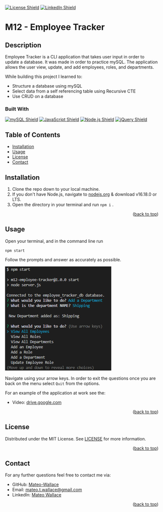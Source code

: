 <p id="readme-top"></p>

[![License Shield](https://img.shields.io/badge/License-MIT-success?style=for-the-badge)](./LICENSE) [![LinkedIn Shield](https://img.shields.io/badge/LinkedIn-555555?style=for-the-badge&logo=linkedin)](https://www.linkedin.com/in/mateo-wallace-57931b254/)

# M12 - Employee Tracker

## Description

Employee Tracker is a CLI application that takes user input in order to update a database. It was made in order to practice mySQL. The application allows the user view, update, and add employees, roles, and departments.

While building this project I learned to:
- Structure a database using mySQL
- Select data from a self referencing table using Recursive CTE
- Use CRUD on a database

### Built With

[![mySQL Shield](https://img.shields.io/badge/mySQL-4479A1?&style=for-the-badge&logo=mysql&logoColor=white)](https://www.mysql.com/) [![JavaScript Shield](https://img.shields.io/badge/JavaScript-F7DF1E?&style=for-the-badge&logo=javascript&logoColor=272727)](https://developer.mozilla.org/en-US/docs/Web/JavaScript) [![Node.js Shield](https://img.shields.io/badge/Node.js-339933?&style=for-the-badge&logo=node.js&logoColor=white)](https://nodejs.org/en/) [![jQuery Shield](https://img.shields.io/badge/jQuery-0769AD?&style=for-the-badge&logo=jquery&logoColor=white)](https://jquery.com/)

## Table of Contents
- [Installation](#installation)
- [Usage](#usage)
- [License](#license)
- [Contact](#contact)

## Installation

1. Clone the repo down to your local machine.
2. If you don't have Node.js, navigate to [nodejs.org](https://nodejs.org/en/) & download v16.18.0 or LTS.
3. Open the directory in your terminal and run `npm i` .
<p align="right">(<a href="#readme-top">back to top</a>)</p>

## Usage

Open your terminal, and in the command line run 

	npm start

Follow the prompts and answer as accurately as possible.

![example of user inputs](./assets/cli-example.png)

Navigate using your arrow keys. In order to exit the questions once you are back on the menu select `Quit` from the options. 

For an example of the application at work see the:
- Video: [drive.google.com](https://drive.google.com/file/d/16ppX5tx42wobx9fnDh86LwEwzxS7R35P/view)
<p align="right">(<a href="#readme-top">back to top</a>)</p>

## License

Distributed under the MIT License. See [LICENSE](./LICENSE) for more information.
<p align="right">(<a href="#readme-top">back to top</a>)</p>

## Contact

For any further questions feel free to contact me via:
- GitHub: [Mateo-Wallace](https://github.com/Mateo-Wallace)
- Email: [mateo.t.wallace@gmail.com](mailto:mateo.t.wallace@gmail.com)
- LinkedIn: [Mateo Wallace](https://www.linkedin.com/in/mateo-wallace-57931b254/)
<p align="right">(<a href="#readme-top">back to top</a>)</p>